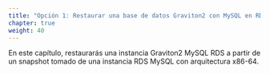 ```yaml
---
title: "Opción 1: Restaurar una base de datos Graviton2 con MySQL en RDS a partir de un snapshot x86-64"
chapter: true
weight: 40
---
```


En este capítulo, restaurarás una instancia Graviton2 MySQL RDS a partir de un snapshot tomado de una instancia RDS MySQL con arquitectura x86-64.
